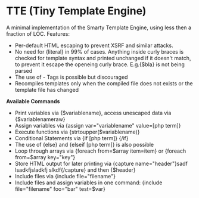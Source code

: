 # TTE (Tiny Template Engine)

A minimal implementation of the Smarty Template Engine, using less then a fraction of LOC. 
Features:
* Per-default HTML escaping to prevent XSRF and similar attacks. 
* No need for {literal} in 99% of cases. Anything inside curly braces is checked for template syntax and printed unchanged if it doesn't match, to prevent it escape the openeing curly brace. E.g.\{$bla} is not being parsed
* The use of <?php ?> - Tags is possible but discouraged
* Recompiles templates only when the compiled file does not exists or the template file has changed

**Available Commands**
* Print variables via {$variablename}, access unescaped data via {$variablenameraw}
* Assign variables via {assign var="variablename" value=[php term]}
* Execute functions via {strtoupper($variablename)}
* Conditional Statements via {if [php term]} {/if}
* The use of {else} and {elseif [php term]} is also possible
* Loop through arrays via {foreach from=$array item=item} or {foreach from=$array key="key"}
* Store HTML output for later printing via {capture name="header"}sadf lsadkfjsladkfj slkdf{/capture}   and then {$header}
* Include files via {include file="filename"} 
* Include files and assign variables in one command: {include file="filename" foo="bar" test=$var}

